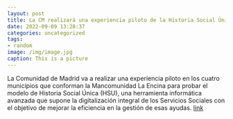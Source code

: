 ```yaml
---
layout: post
title: La CM realizará una experiencia piloto de la Historia Social Única en la Mancomunidad La Encina
date: 2022-09-09 13:28:37
categories: uncategorized
tags:
- random
image: /img/image.jpg
caption: This is a picture
---
```

La Comunidad de Madrid va a realizar una experiencia piloto en los cuatro municipios que conforman la Mancomunidad La Encina para probar el modelo de Historia Social Única (HSU), una herramienta informática avanzada que supone la digitalización integral de los Servicios Sociales con el objetivo de mejorar la eficiencia en la gestión de esas ayudas.   [link](https://www.ayto-villacanada.es/tu-ayuntamiento/la-cm-realizara-una-experiencia-piloto-de-la-historia-social-unica-en-la-mancomunidad-la-encina/)
